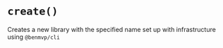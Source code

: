 # `create()`

Creates a new library with the specified name set up with infrastructure using `@benmvp/cli`
